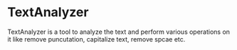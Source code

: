 # TextAnalyzer
TextAnalyzer is a tool to analyze the text and perform various operations on it like remove puncutation, capitalize text, remove spcae etc.
